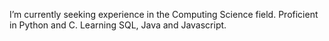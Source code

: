 I’m currently seeking experience in the Computing Science field.
Proficient in Python and C.
Learning SQL, Java and Javascript.
